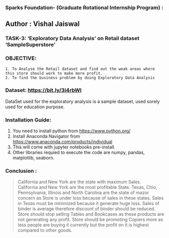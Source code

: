 ### Sparks Foundation- (Graduate Rotational Internship Program) :
## Author : Vishal Jaiswal

### TASK-3: ‘Exploratory Data Analysis’ on Retail dataset ‘SampleSuperstore’

### OBJECTIVE:
    1. To Analyse the Retail dataset and find out the weak areas where this store should work to make more profit.
    2. To find the business problem by doing Exploratory Data Analysis

### Dataset: https://bit.ly/3i4rbWl
DataSet used for the exploratory analysis is a sample dataset, used sorely used for education purpose.

### Installation Guide:
1. You need to install python from https://www.python.org/
2. Install Anaconda Navigator from https://www.anaconda.com/products/individual
3. This will come with jupyter notebooks pre-install.
4. Other libraries requied to execute the code are numpy, pandas, matplotlib, seaborn.


### Conclusion :
> California and New York are the state with maximum Sales.<br>
> California and New York are the most profitable State.
> Texas, Chio, Pennsylvania, Illinois and North Carolina are the state of mazor concern as Store is under loss because of sales in these states.
> Sales in Texas must be minimized because it generate huge loss.
> Sales of binder is average therefore discount of binder should be reduced.
> Store should stop selling Tables and Bookcases as these products are not generating any profit.
> Store should be promoting Copiers more as less people are buying it currently but the profit on it is highest compared to other goods.
